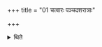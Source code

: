 +++
title = "01 चत्वारः पञ्चदशरात्राः"

+++

<details><summary>थिते</summary>

1. There are four fifteen-day-sacrificial-sessions. 
</details>
